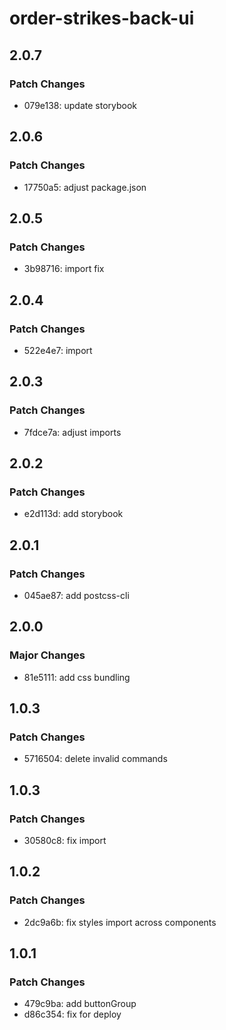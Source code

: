 # order-strikes-back-ui

## 2.0.7

### Patch Changes

- 079e138: update storybook

## 2.0.6

### Patch Changes

- 17750a5: adjust package.json

## 2.0.5

### Patch Changes

- 3b98716: import fix

## 2.0.4

### Patch Changes

- 522e4e7: import

## 2.0.3

### Patch Changes

- 7fdce7a: adjust imports

## 2.0.2

### Patch Changes

- e2d113d: add storybook

## 2.0.1

### Patch Changes

- 045ae87: add postcss-cli

## 2.0.0

### Major Changes

- 81e5111: add css bundling

## 1.0.3

### Patch Changes

- 5716504: delete invalid commands

## 1.0.3

### Patch Changes

- 30580c8: fix import

## 1.0.2

### Patch Changes

- 2dc9a6b: fix styles import across components

## 1.0.1

### Patch Changes

- 479c9ba: add buttonGroup
- d86c354: fix for deploy
